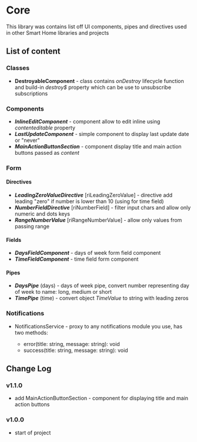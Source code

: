 # Core

This library was contains list off UI components, pipes and directives used in other Smart Home libraries and projects

## List of content

### Classes

- __DestroyableComponent__ - class contains _onDestroy_ lifecycle function and build-in _destroy$_ property which can be use to unsubscribe subscriptions

### Components

- ___InlineEditComponent___ - component allow to edit inline using _contenteditable_ property
- ___LastUpdateComponent___ - simple component to display last update date or "never"
- ___MainActionButtonSection___ - component display title and main action buttons passed as _content_

### Form

#### Directives

- ___LeadingZeroValueDirective___ [riLeadingZeroValue] - directive add leading "zero" if number is lower than 10 (using for time field)
- ___NumberFieldDirective___ [riNumberField] - filter input chars and allow only numeric and dots keys
- ___RangeNumberValue___ [riRangeNumberValue] - allow only values from passing range

#### Fields

- ___DaysFieldComponent___ - days of week form field component
- ___TimeFieldComponent___ - time field form component

#### Pipes

- ___DaysPipe___ (days) - days of week pipe, convert number representing day of week to name: long, medium or short
- ___TimePipe___ (time) - convert object _TimeValue_ to string with leading zeros

### Notifications

- NotificationsService - proxy to any notifications module you use, has two methods:

     - error(title: string, message: string): void 
     - success(title: string, message: string): void
     
## Change Log

### v1.1.0

- add MainActionButtonSection - component for displaying title and main action buttons

### v1.0.0

- start of project  
